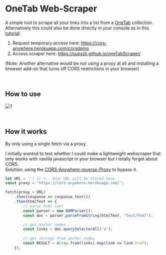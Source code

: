 # OneTab Web-Scraper

A simple tool to scrape all your links into a list from a [OneTab](https://www.one-tab.com/) collection.\
Alternatively this could also be done directly in your console as in this [tutorial](https://www.youtube.com/watch?v=rlv7ueX4Yjc).

1. Request temporary access here: https://cors-anywhere.herokuapp.com/corsdemo
2. Access scraper here: https://sueszli.github.io/oneTabScraper/

(Note: Another alternative would be not using a proxy at all and installing a browser add-on that turns off CORS restrictions in your browser)

&nbsp;

## How to use
![1](https://user-images.githubusercontent.com/61852663/147303293-2a3c8321-9a0f-4f7f-95dd-eebb3c3f6f9f.gif)

&nbsp;
&nbsp;

## How it works
By only using a single fetch via a proxy.

I initially wanted to test whether I could make a lightweight webscraper that only works with vanilla javascript in your browser but I totally forgot about CORS.\
Solution: using the [CORS-Anywhere-reverse-Proxy](https://github.com/Rob--W/cors-anywhere) to bypass it.

```js
let URL = ''; // <-- Your URL will be stored here
const proxy = 'https://cors-anywhere.herokuapp.com/';

fetch(proxy + URL)
    .then(response => response.text())
    .then(htmlText => {                
        // parse html text
        const parser = new DOMParser();
        const doc = parser.parseFromString(htmlText, "text/html");

        // get anchor nodes
        const links = doc.querySelectorAll('a');
        
        // get strings from anchor nodes
        const RESULT = Array.from(links).map(link => link.href);
    });
```
